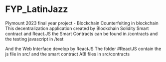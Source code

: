 # FYP_LatinJazz
Plymount 2023 final year project - Blockchain Counterfeiting in blockchain
This decentralization application created by Blockchain Solidity Smart contract and React.JS
the Smart Contracts can be found in /contracts and the testing javascript in /test

And the Web Interface develop by ReactJS
The folder #ReactJS contain the js file in src/ and the smart contract ABI files in src/contracts
